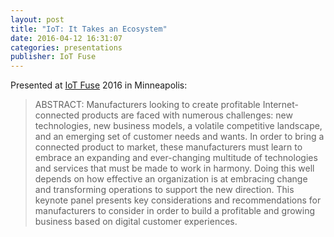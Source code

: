 ```yaml
---
layout: post
title: "IoT: It Takes an Ecosystem"
date: 2016-04-12 16:31:07
categories: presentations
publisher: IoT Fuse
---
```


Presented at [IoT Fuse](https://iotfuse.com/) 2016 in Minneapolis:

> ABSTRACT: Manufacturers looking to create profitable Internet-connected products are faced with numerous challenges: new technologies, new business models, a volatile competitive landscape, and an emerging set of customer needs and wants. In order to bring a connected product to market, these manufacturers must learn to embrace an expanding and ever-changing multitude of technologies and services that must be made to work in harmony. Doing this well depends on how effective an organization is at embracing change and transforming operations to support the new direction. This keynote panel presents key considerations and recommendations for manufacturers to consider in order to build a profitable and growing business based on digital customer experiences.

